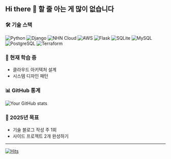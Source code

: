 ## Hi there 👋 할 줄 아는 게 많이 없습니다


### 🛠 기술 스택
![Python](https://img.shields.io/badge/-Python-3776AB?style=flat-square&logo=Python&logoColor=white)
![Django](https://img.shields.io/badge/-Django-092E20?style=flat-square&logo=django&logoColor=white)
![NHN Cloud](https://img.shields.io/badge/-NHN%20Cloud-003569?style=flat-square&logo=icloud&logoColor=white)
![AWS](https://img.shields.io/badge/-AWS-232F3E?style=flat-square&logo=amazon-aws&logoColor=white)
![Flask](https://img.shields.io/badge/-Flask-000000?style=flat-square&logo=flask&logoColor=white)
![SQLite](https://img.shields.io/badge/-SQLite-003B57?style=flat-square&logo=sqlite&logoColor=white)
![MySQL](https://img.shields.io/badge/-MySQL-4479A1?style=flat-square&logo=mysql&logoColor=white)
![PostgreSQL](https://img.shields.io/badge/-PostgreSQL-336791?style=flat-square&logo=postgresql&logoColor=white)
![Terraform](https://img.shields.io/badge/-Terraform-7B42BC?style=flat-square&logo=terraform&logoColor=white)



### 🌱 현재 학습 중
- 클라우드 아키텍처 설계
- 시스템 디자인 패턴


### 📊 GitHub 통계
![Your GitHub stats](https://github-readme-stats.vercel.app/api?username=parkdi1&show_icons=true&theme=radical)


### 🎯 2025년 목표
- 기술 블로그 작성 주 1회
- 사이드 프로젝트 2개 완성하기

---
[![Hits](https://hits.seeyoufarm.com/api/count/incr/badge.svg?url=https%3A%2F%2Fgithub.com%2Fparkdi1&count_bg=%2379C83D&title_bg=%23555555&icon=&icon_color=%23E7E7E7&title=hits&edge_flat=false)](https://hits.seeyoufarm.com)


<!--
**parkdi1/parkdi1** is a ✨ _special_ ✨ repository because its `README.md` (this file) appears on your GitHub profile.

Here are some ideas to get you started:

- 🔭 I’m currently working on ...
- 🌱 I’m currently learning ...
- 👯 I’m looking to collaborate on ...
- 🤔 I’m looking for help with ...
- 💬 Ask me about ...
- 📫 How to reach me: ...
- 😄 Pronouns: ...
- ⚡ Fun fact: ...
-->
